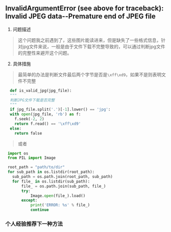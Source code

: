 ## InvalidArgumentError (see above for traceback): Invalid JPEG data--Premature end of JPEG file
1. 问题描述
> 这个问题我之前遇到了，这些图片能读进来，但是缺失了一些格式信息，针对jpg文件来说，一般是由于文件下载不完整导致的，可以通过判断jpg文件的完整性来避开这个问题。
2. 具体措施
> 最简单的办法是判断文件最后两个字节是否是`\xff\xd9`，如果不是则表明文件不完整
```python
  def is_valid_jpg(jpg_file):
  """
  判断JPG文件下载是否完整
  """
  if jpg_file.split('.')[-1].lower() == 'jpg':
  with open(jpg_file, 'rb') as f:
    f.seek(-2, 2)              
    return f.read() == '\xff\xd9'
  else:
    return false
  ```
> 或者
 ```python
  import os
  from PIL import Image

  root_path = "path/to/dir"
  for sub_path in os.listdir(root_path):
    sub_path = os.path.join(root_path, sub_path)
    for file_ in os.listdir(sub_path):
        file_ = os.path.join(sub_path, file_)
        try:
            Image.open(file_).load()
        except:
            print('ERROR: %s' % file_)
            continue
 ```
 ### **个人经验推荐下一种方法**
